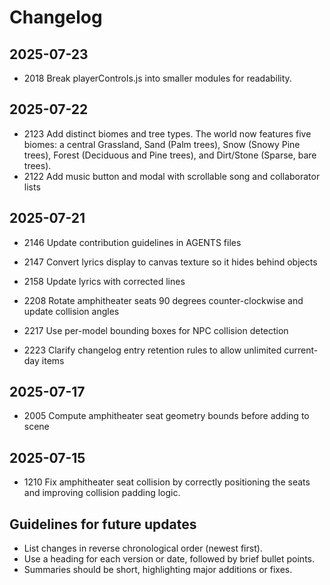 # Changelog
## 2025-07-23

- 2018 Break playerControls.js into smaller modules for readability.

## 2025-07-22

- 2123 Add distinct biomes and tree types. The world now features five biomes: a central Grassland, Sand (Palm trees), Snow (Snowy Pine trees), Forest (Deciduous and Pine trees), and Dirt/Stone (Sparse, bare trees).
- 2122 Add music button and modal with scrollable song and collaborator lists

## 2025-07-21

- 2146 Update contribution guidelines in AGENTS files

- 2147 Convert lyrics display to canvas texture so it hides behind objects
- 2158 Update lyrics with corrected lines
- 2208 Rotate amphitheater seats 90 degrees counter-clockwise and update collision angles
- 2217 Use per-model bounding boxes for NPC collision detection
- 2223 Clarify changelog entry retention rules to allow unlimited current-day items


## 2025-07-17
- 2005 Compute amphitheater seat geometry bounds before adding to scene

## 2025-07-15
- 1210 Fix amphitheater seat collision by correctly positioning the seats and improving collision padding logic.

## Guidelines for future updates
- List changes in reverse chronological order (newest first).
- Use a heading for each version or date, followed by brief bullet points.
- Summaries should be short, highlighting major additions or fixes.